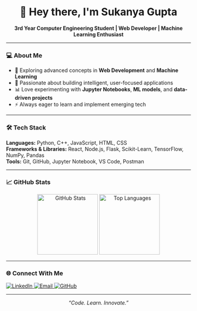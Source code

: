 <h1 align="center">👋 Hey there, I'm Sukanya Gupta</h1>

<p align="center">
  <b>3rd Year Computer Engineering Student | Web Developer | Machine Learning Enthusiast</b>
</p>

---

### 💻 About Me
- 🌱 Exploring advanced concepts in **Web Development** and **Machine Learning**  
- 🧠 Passionate about building intelligent, user-focused applications  
- 📊 Love experimenting with **Jupyter Notebooks**, **ML models**, and **data-driven projects**  
- ⚡ Always eager to learn and implement emerging tech  

---

### 🛠️ Tech Stack
**Languages:** Python, C++, JavaScript, HTML, CSS  
**Frameworks & Libraries:** React, Node.js, Flask, Scikit-Learn, TensorFlow, NumPy, Pandas  
**Tools:** Git, GitHub, Jupyter Notebook, VS Code, Postman  

---

### 📈 GitHub Stats
<p align="center">
  <img src="https://github-readme-stats.vercel.app/api?username=Sukanya0704&show_icons=true&theme=tokyonight" alt="GitHub Stats" height="165"/>
  <img src="https://github-readme-stats.vercel.app/api/top-langs/?username=Sukanya0704&layout=compact&theme=tokyonight" alt="Top Languages" height="165"/>
</p>

---

### 🌐 Connect With Me
<p align="left">
  <a href="https://www.linkedin.com/in/sukanya-gupta-b40a132a2/" target="_blank">
    <img src="https://img.shields.io/badge/LinkedIn-blue?style=for-the-badge&logo=linkedin&logoColor=white" alt="LinkedIn"/>
  </a>
  <a href="mailto:sukanyagupta0730@gmail.com">
    <img src="https://img.shields.io/badge/Email-D14836?style=for-the-badge&logo=gmail&logoColor=white" alt="Email"/>
  </a>
  <a href="https://github.com/Sukanya0704" target="_blank">
    <img src="https://img.shields.io/badge/GitHub-100000?style=for-the-badge&logo=github&logoColor=white" alt="GitHub"/>
  </a>
</p>

---

<p align="center">
  <i>“Code. Learn. Innovate.”</i>
</p>
